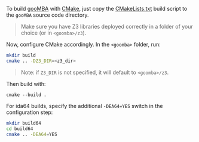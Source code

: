 To build [gooMBA](https://github.com/HexRaysSA/goomba) with [CMake](https://cmake.org), just copy the [CMakeLists.txt](CMakeLists.txt) build script to the `gooMBA` source code directory.

>Make sure you have Z3 libraries deployed correctly in a folder of your choice (or in `<goomba>/z3`).

Now, configure CMake accordingly. In the `<goomba>` folder, run:

```bash
mkdir build
cmake .. -DZ3_DIR=<z3_dir>
```

>Note: if `Z3_DIR` is not specified, it will default to `<goomba>/z3`.

Then build with:

```
cmake --build .
```

For ida64 builds, specify the additional `-DEA64=YES` switch in the configuration step:

```bash
mkdir build64
cd build64
cmake .. -DEA64=YES
```
